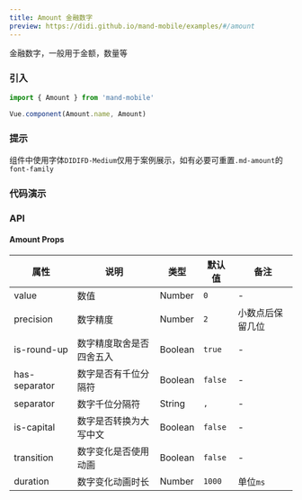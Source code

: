 ```yaml
---
title: Amount 金融数字
preview: https://didi.github.io/mand-mobile/examples/#/amount
---
```


金融数字，一般用于金额，数量等

### 引入

```javascript
import { Amount } from 'mand-mobile'

Vue.component(Amount.name, Amount)
```

### 提示

组件中使用字体`DIDIFD-Medium`仅用于案例展示，如有必要可重置`.md-amount`的`font-family`

### 代码演示
<!-- DEMO -->

### API

#### Amount Props
|属性 | 说明 | 类型 | 默认值 | 备注 |
|----|-----|------|------|------|
|value|数值|Number|`0`|-|
|precision|数字精度|Number|`2`|小数点后保留几位|
|is-round-up|数字精度取舍是否四舍五入|Boolean|`true`|-|
|has-separator|数字是否有千位分隔符|Boolean|`false`|-|
|separator|数字千位分隔符|String|`,`|-|
|is-capital|数字是否转换为大写中文|Boolean|`false`|-|
|transition|数字变化是否使用动画|Boolean|`false`|-|
|duration|数字变化动画时长|Number|`1000`|单位`ms`|
